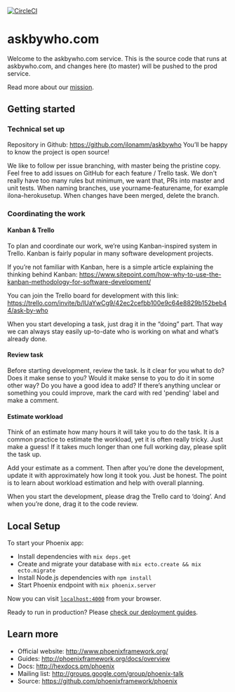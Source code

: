 [![CircleCI](https://circleci.com/gh/ilonamm/askbywho.svg?style=svg)](https://circleci.com/gh/ilonamm/askbywho)

# askbywho.com

Welcome to the askbywho.com service.  This is the source code that runs at askbywho.com, and changes here (to master) will be pushed to the prod service.

Read more about our [mission](mission.md).


## Getting started

### Technical set up
 
Repository in Github: https://github.com/ilonamm/askbywho
You’ll be happy to know the project is open source!
 
We like to follow per issue branching, with master being the pristine copy. Feel free to add issues on GitHub for each feature / Trello task. We don't really have too many rules but minimum, we want that, PRs into master and unit tests. When naming branches, use yourname-featurename, for example ilona-herokusetup. When changes have been merged, delete the branch.
 
### Coordinating the work

#### Kanban & Trello

To plan and coordinate our work, we’re using Kanban-inspired system in Trello. Kanban is fairly popular in many software development projects. 
 
If you’re not familiar with Kanban, here is a simple article explaining the thinking behind Kanban: https://www.sitepoint.com/how-why-to-use-the-kanban-methodology-for-software-development/
 
You can join the Trello board for development with this link: https://trello.com/invite/b/lUaYwCg9/42ec2cefbb100e9c64e8829b152beb44/ask-by-who
 
When you start developing a task, just drag it in the “doing” part. That way we can always stay easily up-to-date who is working on what and what’s already done.

#### Review task 

Before starting development, review the task. Is it clear for you what to do? Does it make sense to you? Would it make sense to you to do it in some other way? Do you have a good idea to add? If there’s anything unclear or something you could improve, mark the card with red 'pending' label and make a comment. 
 
#### Estimate workload 

Think of an estimate how many hours it will take you to do the task. It is a common practice to estimate the workload, yet it is often really tricky. Just make a guess! If it takes much longer than one full working day, please split the task up.
 
Add your estimate as a comment. Then after you’re done the development, update it with approximately how long it took you. Just be honest. The point is to learn about workload estimation and help with overall planning.
 
When you start the development, please drag the Trello card to ‘doing’. And when you’re done, drag it to the code review.




## Local Setup

To start your Phoenix app:

  * Install dependencies with `mix deps.get`
  * Create and migrate your database with `mix ecto.create && mix ecto.migrate`
  * Install Node.js dependencies with `npm install`
  * Start Phoenix endpoint with `mix phoenix.server`

Now you can visit [`localhost:4000`](http://localhost:4000) from your browser.

Ready to run in production? Please [check our deployment guides](http://www.phoenixframework.org/docs/deployment).

## Learn more

  * Official website: http://www.phoenixframework.org/
  * Guides: http://phoenixframework.org/docs/overview
  * Docs: http://hexdocs.pm/phoenix
  * Mailing list: http://groups.google.com/group/phoenix-talk
  * Source: https://github.com/phoenixframework/phoenix
